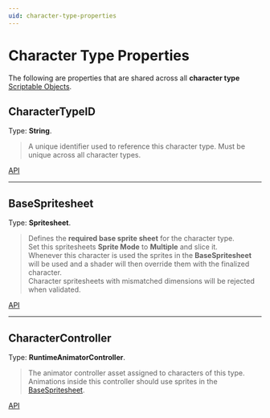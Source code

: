 ```yaml
---
uid: character-type-properties
---
```


# Character Type Properties
The following are properties that are shared across all **character type** [Scriptable Objects](https://docs.unity3d.com/6000.0/Documentation/Manual/class-ScriptableObject.html).    

## CharacterTypeID
Type: **String**.
> A unique identifier used to reference this character type. Must be unique across all character types.  

[API](xref:BlazerTech.CharacterManagement.Characters.CharacterTypeBaseSO.CharacterTypeID)

---

## BaseSpritesheet
Type: **Spritesheet**.
> Defines the **required base sprite sheet** for the character type.  
Set this spritesheets **Sprite Mode** to **Multiple** and slice it.  
Whenever this character is used the sprites in the **BaseSpritesheet** will be used and a shader will then  override them with the finalized character.  
Character spritesheets with mismatched dimensions will be rejected when validated.

[API](xref:BlazerTech.CharacterManagement.Characters.CharacterTypeBaseSO.BaseSpritesheet)

---

## CharacterController
Type: **RuntimeAnimatorController**.
> The animator controller asset assigned to characters of this type.  
> Animations inside this controller should use sprites in the [BaseSpritesheet](#basespritesheet).

[API](xref:BlazerTech.CharacterManagement.Characters.CharacterTypeBaseSO.CharacterController)